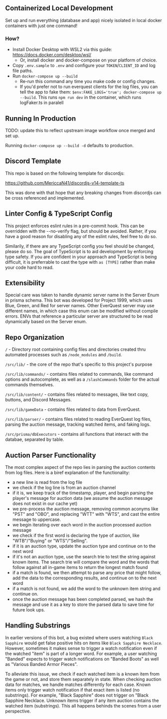 ## Containerized Local Development

Set up and run everything (database and app) nicely isolated in local
docker containers with just one command!

### How?
* Install Docker Desktop with WSL2 via this guide:
https://docs.docker.com/desktop/wsl/
  * Or, install docker and docker-compose on your platform of choice.
* Copy `.env.sample` to `.env` and configure your `TOKEN`/`CLIENT_ID` and log file paths.
* Run `docker-compose up --build`
  * Re-run this command any time you make code or config changes.
  * If you'd prefer not to run everquest clients for the log files, you can tell the app to fake them: `$env:FAKE_LOGS='true'; docker-compose up --build`. This runs `npm run dev` in the container, which runs logFaker.ts in paralell

## Running In Production

TODO: update this to reflect upstream image workflow once merged and set up.

Running `docker-compose up --build -d` defaults to production.

## Discord Template

This repo is based on the following template for discordjs:

https://github.com/MericcaN41/discordjs-v14-template-ts

This was done with that hope that any breaking changes from discordjs can be cross referenced and implemented.

## Linter Config  & TypeScript Config

This project enforces eslint rules in a pre-commit hook.  This can be overridden with the --no-verify flag, but should be avoided.  Rather, if you have a good reason for disabling any of the eslint rules, feel free to do so.

Similarily, if there are any TypeScript config you feel should be changed, please do so.  The goal of TypeScript is to aid development by enforcing type safety.  If you are confident in your approach and TypeScript is being difficult, it is preferrable to cast the type with `as [TYPE]` rather than make your code hard to read.

## Extensibility

Special care was taken to handle dynamic server name in the Server Enum in prisma schema.  This bot was developed for Project 1999, which uses Blue, Green, and Red for server names.  Other EverQuest server may use different names, in which case this enum can be modified without compile errors.  ENVs that reference a particular server are structured to be read dynamically based on the Server enum.

## Repo Organization

`/` - Directory root containing config files and directories created thru automated processes such as `/node_modules` and `/build`.

`/src/lib/` - the core of the repo that's specific to this project's purpose

`/src/lib/commands/` - contains files related to commands, like command options and autocomplete, as well as a `/slashCommands` folder for the actual commands themselves.

`/src/lib/content/` - contains files related to messages, like text copy, buttons, and Discord Messages.

`/src/lib/gameData` - contains files related to data from EverQuest.

`/src/lib/parser/` - contains files related to reading EverQuest log files, parsing the auction message, tracking watched items, and faking logs.

`/src/prisma/dbExecutors` - contains all functions that interact with the databae, separated by table.

## Auction Parser Functionality

The most complex aspect of the repo lies in parsing the auction contents from log files.  Here is a biref explanation of the functionality:

* a new line is read from the log file
* we check if the log line is from an auction channel
* if it is, we keep track of the timestamp, player, and begin parsing the player's message for auction data (we assume the auction message does not exist in our cache yet)
* we pre-process the auction message, removing common aconyms like "PST" and "OBO", and replacing "WTT" with "WTS", and cast the entire message to uppercase.
* we begin iterating over each word in the auction processed auction message
* we check if the first word is declaring the type of auction, like "WTB"/"Buying" or "WTS"/"Selling".
* if it is an auction type, update the auction type and continue on to the next word
* if it's not an auction type, use the search trie to test the string against known items.  The search trie will compare the word and the words that follow against all in-game items to return the longest match found
* if a match is found, we then attempt to parse any price that might follow, add the data to the corresponding results, and continue on to the next word
* if a match is not found, we add the word to the unknown item string and continue on.
* once the auction message has been completed parsed, we hash the message and use it as a key to store the parsed data to save time for future look ups.


## Handling Substrings

In earlier versions of this bot, a bug existed where users watching `Black Sapphire` would get false positive hits on items like `Black Sapphire Necklace`.  However, sometimes it makes sense to trigger a watch notification even if the watched "item" is part of a longer word.  For example, a user watching "Banded" expects to trigger watch notifications on "Banded Boots" as well as "Various Banded Armor Pieces".

To alleviate this issue, we check if each watched item is a known item from the game or not, and store them separately in state.  When checking auction data for matches, we handle matches differently for each case.  Known items only trigger watch notification if that exact item is listed (no substrings).  For example, "Black Sapphire" does not trigger on "Black Sapphire Necklace.  Unknown items trigger if any item auction contains the watched item (substrings).  This all happens behinds the scenes from a user perspective.
